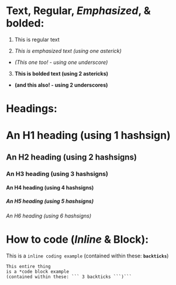 # Text, Regular, *Emphasized*, & **bolded**:

1. This is regular text

1. *This is emphasized text (using one asterick)*

- _(This one too! - using one underscore)_

3. **This is bolded text (using 2 astericks)**

- __(and this also! - using 2 underscores)__

# Headings:

# An H1 heading (using 1 hashsign)

## An H2 heading (using 2 hashsigns)

### An H3 heading (using 3 hashsigns)

#### An H4 heading (using 4 hashsigns)
 
##### An H5 heading (using 5 hashsigns)

###### An H6 heading (using 6 hashsigns)

# How to code (_Inline_ & __Block__):

This is a `inline coding example` (contained within these: __`backticks`__)

```
This entire thing
is a *code block example
(contained within these: ``` 3 backticks ```)```